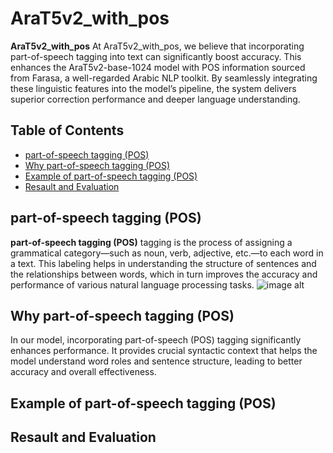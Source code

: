 # AraT5v2_with_pos

**AraT5v2_with_pos** At AraT5v2_with_pos, we believe that incorporating part-of-speech tagging into text can significantly boost accuracy. This enhances the AraT5v2-base-1024 model with POS information sourced from Farasa, a well-regarded Arabic NLP toolkit. By seamlessly integrating these linguistic features into the model’s pipeline, the system delivers superior correction performance and deeper language understanding.

## Table of Contents

- [part-of-speech tagging (POS)](#part-of-speech-tagging (POS))
- [Why part-of-speech tagging (POS)](#Why-part-of-speech-tagging (POS))
- [Example of part-of-speech tagging (POS)](#Example-of-part-of-speech-tagging (POS))
- [Resault and Evaluation](#Resault-and-Evaluation)
## part-of-speech tagging (POS)

**part-of-speech tagging (POS)** tagging is the process of assigning a grammatical category—such as noun, verb, adjective, etc.—to each word in a text. This labeling helps in understanding the structure of sentences and the relationships between words, which in turn improves the accuracy and performance of various natural language processing tasks.
![image alt](https://github.com/SL6I/Text-Correction/blob/64a9770e138e8a2640bc6aa2e9cf8c69d1807199/Images/POS-Tagging.jpg)

## Why part-of-speech tagging (POS)

In our model, incorporating part-of-speech (POS) tagging significantly enhances performance. It provides crucial syntactic context that helps the model understand word roles and sentence structure, leading to better accuracy and overall effectiveness.

## Example of part-of-speech tagging (POS)


## Resault and Evaluation
